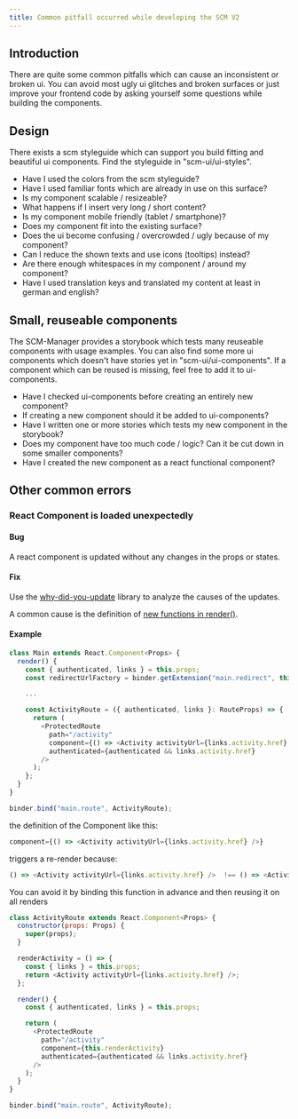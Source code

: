 ```yaml
---
title: Common pitfall occurred while developing the SCM V2 
---
```


## Introduction
There are quite some common pitfalls which can cause an inconsistent or broken ui. 
You can avoid most ugly ui glitches and broken surfaces or just improve your frontend code 
by asking yourself some questions while building the components.

## Design
There exists a scm styleguide which can support you build fitting and beautiful ui components.
Find the styleguide in "scm-ui/ui-styles".

- Have I used the colors from the scm styleguide? 
- Have I used familiar fonts which are already in use on this surface?
- Is my component scalable / resizeable?
- What happens if I insert very long / short content?
- Is my component mobile friendly (tablet / smartphone)?
- Does my component fit into the existing surface?
- Does the ui become confusing / overcrowded / ugly because of my component?
- Can I reduce the shown texts and use icons (tooltips) instead?
- Are there enough whitespaces in my component / around my component?
- Have I used translation keys and translated my content at least in german and english?

## Small, reuseable components
The SCM-Manager provides a storybook which tests many reuseable components with usage examples. 
You can also find some more ui components which doesn't have stories yet in "scm-ui/ui-components".
If a component which can be reused is missing, feel free to add it to ui-components.

- Have I checked ui-components before creating an entirely new component?
- If creating a new component should it be added to ui-components?
- Have I written one or more stories which tests my new component in the storybook?
- Does my component have too much code / logic? Can it be cut down in some smaller components?
- Have I created the new component as a react functional component?

## Other common errors
### React Component is loaded unexpectedly

#### Bug

A react component is updated without any changes in the props or states.

#### Fix

Use the [why-did-you-update](https://github.com/maicki/why-did-you-update) library to analyze the causes of the updates.

A common cause is the definition of [new functions in render()](https://github.com/maicki/why-did-you-update#changes-are-in-functions-only).

#### Example

```javascript
class Main extends React.Component<Props> {
  render() {
    const { authenticated, links } = this.props;
    const redirectUrlFactory = binder.getExtension("main.redirect", this.props);

    ...

    const ActivityRoute = ({ authenticated, links }: RouteProps) => {
      return (
        <ProtectedRoute
          path="/activity"
          component={() => <Activity activityUrl={links.activity.href} />}
          authenticated={authenticated && links.activity.href}
        />
      );
    };
  }
}

binder.bind("main.route", ActivityRoute);
```

the definition of the Component like this:

```javascript
component={() => <Activity activityUrl={links.activity.href} />}
```

triggers a re-render because: 

```javascript
() => <Activity activityUrl={links.activity.href} />  !== () => <Activity activityUrl={links.activity.href} />
```

You can avoid it by binding this function in advance and then reusing it on all renders

```javascript
class ActivityRoute extends React.Component<Props> {
  constructor(props: Props) {
    super(props);
  }

  renderActivity = () => {
    const { links } = this.props;
    return <Activity activityUrl={links.activity.href} />;
  };

  render() {
    const { authenticated, links } = this.props;

    return (
      <ProtectedRoute
        path="/activity"
        component={this.renderActivity}
        authenticated={authenticated && links.activity.href}
      />
    );
  }
}

binder.bind("main.route", ActivityRoute);
```

